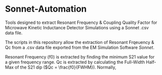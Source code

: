# Sonnet-Automation
Tools designed to extract Resonant Frequency &amp; Coupling Quality Factor for Microwave Kinetic Inductance Detector Simulations using a Sonnet .csv data file. 

The scripts in this repository allow the extraction of Resonant Frqeuency &amp; Qc from a .csv data file exported from the EM Simulation Software _Sonnet_.

Resonant Frequency (f0) is extracted by finding the minimum S21 value for a given frequency range.
Qc is extracted by calculating the Full-Width Half-Max of the S21 dip ($Qc = \frac{f0}{FWHM}). Normally, 
